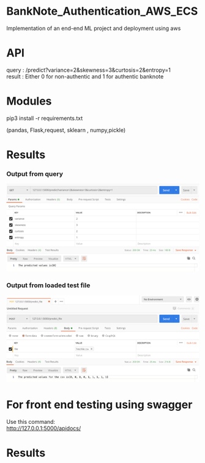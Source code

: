 # BankNote_Authentication_AWS_ECS
Implementation of an end-end ML project and deployment using aws

# API

query : /predict?variance=2&skewness=3&curtosis=2&entropy=1 <br>
result : Either 0 for non-authentic and 1 for authentic banknote

# Modules

pip3 install -r requirements.txt <br>

(pandas, Flask,request, sklearn , numpy,pickle)

# Results

### Output from query

!["User Interface"](images/img1.png)


### Output from loaded test file

!["User Interface"](images/img2.png)

# For front end testing using swagger

Use this command:<br> 
http://127.0.0.1:5000/apidocs/


# Results
